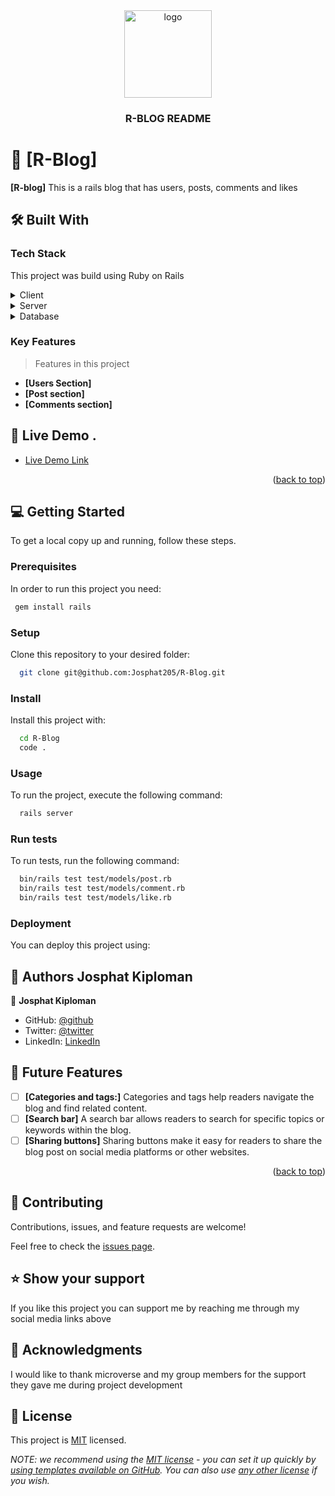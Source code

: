 <div align="center">
  <!-- You are encouraged to replace this logo with your own! Otherwise you can also remove it. -->
  <img src="murple_logo.png" alt="logo" width="140"  height="auto" />
  <br/>

  <h3><b>R-BLOG README </b></h3>

</div>




<!-- PROJECT DESCRIPTION -->

# 📖 [R-Blog] <a name="about-project"></a>


**[R-blog]** This is a rails blog that has users, posts, comments and likes

## 🛠 Built With <a name="built-with"></a>

### Tech Stack <a name="tech-stack"></a>

This project was build using Ruby on Rails

<details>
  <summary>Client</summary>
  <ul>
    <li><a href="https://reactjs.org/">Rails</a></li>
  </ul>
</details>

<details>
  <summary>Server</summary>
  <ul>
    <li><a href="https://expressjs.com/">Rails</a></li>
  </ul>
</details>

<details>
<summary>Database</summary>
  <ul>
    <li><a href="https://www.postgresql.org/">PostgreSQL</a></li>
  </ul>
</details>

<!-- Features -->

### Key Features <a name="key-features"></a>

> Features in this project

- **[Users Section]**
- **[Post section]**
- **[Comments section]**


<!-- LIVE DEMO -->

## 🚀 Live Demo <a name="live-demo"></a>.

- [Live Demo Link](https://yourdeployedapplicationlink.com)

<p align="right">(<a href="#readme-top">back to top</a>)</p>

<!-- GETTING STARTED -->

## 💻 Getting Started <a name="getting-started"></a>


To get a local copy up and running, follow these steps.

### Prerequisites

In order to run this project you need:



```sh
 gem install rails
```

### Setup

Clone this repository to your desired folder:



```sh
  git clone git@github.com:Josphat205/R-Blog.git
```


### Install

Install this project with:



```sh
  cd R-Blog
  code .
```


### Usage

To run the project, execute the following command:



```sh
  rails server
```


### Run tests

To run tests, run the following command:



```sh
  bin/rails test test/models/post.rb
  bin/rails test test/models/comment.rb
  bin/rails test test/models/like.rb
```


### Deployment

You can deploy this project using:

<!--
Example:

```sh

```
 -->


<!-- AUTHORS -->

## 👥 Authors <a name="authors">Josphat Kiploman</a>

👤 **Josphat Kiploman**

- GitHub: [@github](https://github.com/Josphat205)
- Twitter: [@twitter](https://twitter.com/josphatloman)
- LinkedIn: [LinkedIn](https://linkedin.com/in/josphat205)


<!-- FUTURE FEATURES -->

## 🔭 Future Features <a name="future-features"></a>

- [ ] **[Categories and tags:]** Categories and tags help readers navigate the blog and find related content.
- [ ] **[Search bar]** A search bar allows readers to search for specific topics or keywords within the blog.
- [ ] **[Sharing buttons]** Sharing buttons make it easy for readers to share the blog post on social media platforms or other websites.

<p align="right">(<a href="#readme-top">back to top</a>)</p>


<!-- CONTRIBUTING -->

## 🤝 Contributing <a name="contributing"></a>

Contributions, issues, and feature requests are welcome!

Feel free to check the [issues page](../../issues/).


<!-- SUPPORT -->

## ⭐️ Show your support <a name="support"></a>


If you like this project you can support me by reaching me through my social media links above


<!-- ACKNOWLEDGEMENTS -->

## 🙏 Acknowledgments <a name="acknowledgements"></a>


I would like to thank microverse and my group members for the support they gave me during project development




<!-- LICENSE -->

## 📝 License <a name="license"></a>

This project is [MIT](https://choosealicense.com/licenses/mit/) licensed.

_NOTE: we recommend using the [MIT license](https://choosealicense.com/licenses/mit/) - you can set it up quickly by [using templates available on GitHub](https://docs.github.com/en/communities/setting-up-your-project-for-healthy-contributions/adding-a-license-to-a-repository). You can also use [any other license](https://choosealicense.com/licenses/) if you wish._


